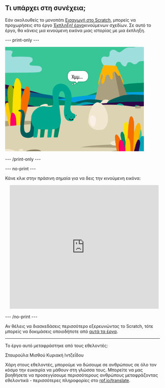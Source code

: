 ## Τι υπάρχει στη συνέχεια;

Εάν ακολουθείς το μονοπάτι [Εισαγωγή στο Scratch](https://projects.raspberrypi.org/el-GR/pathways/scratch-intro), μπορείς να προχωρήσεις στο έργο [Έκπληξη! έργο](https://projects.raspberrypi.org/el-GR/projects/surprise-animation)κινούμενων σχεδίων. Σε αυτό το έργο, θα κάνεις μια κινούμενη εικόνα μιας ιστορίας με μια έκπληξη.

--- print-only ---

![Έκπληξη! ' έργο κινούμενων σχεδίων.](images/surprise-story.png)

--- /print-only ---

--- no-print ---

Κάνε κλικ στην πράσινη σημαία για να δεις την κινούμενη εικόνα:

<div class="scratch-preview" style="margin-left: 15px;">
  <iframe allowtransparency="true" width="485" height="402" src="https://scratch.mit.edu/projects/embed/633584548/?autostart=false" frameborder="0"></iframe>
</div>

--- /no-print ---

Αν θέλεις να διασκεδάσεις περισσότερο εξερευνώντας το Scratch, τότε μπορείς να δοκιμάσεις οποιοδήποτε από [αυτά τα έργα](https://projects.raspberrypi.org/el-GR/projects?software%5B%5D=scratch&curriculum%5B%5D=%201).

***
Το έργο αυτό μεταφράστηκε από τους εθελοντές:

Σταυρούλα Μισθού
Κυριακή Ιντζεΐδου

Χάρη στους εθελοντές, μπορούμε να δώσουμε σε ανθρώπους σε όλο τον κόσμο την ευκαιρία να μάθουν στη γλώσσα τους. Μπορείτε να μας βοηθήσετε να προσεγγίσουμε περισσότερους ανθρώπους μεταφράζοντας εθελοντικά - περισσότερες πληροφορίες στο [rpf.io/translate](https://rpf.io/translate).
